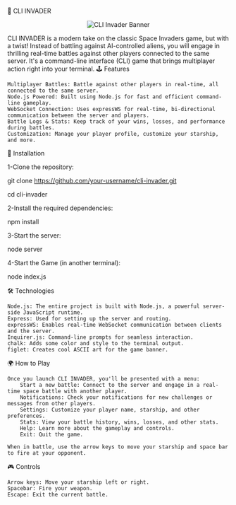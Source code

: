 🚀 CLI INVADER
<p align="center"> <img src="https://your-image-url.com" alt="CLI Invader Banner" /> </p>

CLI INVADER is a modern take on the classic Space Invaders game, but with a twist! Instead of battling against AI-controlled aliens, you will engage in thrilling real-time battles against other players connected to the same server. It's a command-line interface (CLI) game that brings multiplayer action right into your terminal.
🕹️ Features

    Multiplayer Battles: Battle against other players in real-time, all connected to the same server.
    Node.js Powered: Built using Node.js for fast and efficient command-line gameplay.
    WebSocket Connection: Uses expressWS for real-time, bi-directional communication between the server and players.
    Battle Logs & Stats: Keep track of your wins, losses, and performance during battles.
    Customization: Manage your player profile, customize your starship, and more.

🚧 Installation

1-Clone the repository:

git clone https://github.com/your-username/cli-invader.git

cd cli-invader

2-Install the required dependencies:

  npm install

3-Start the server:

  node server

4-Start the Game (in another terminal):

  node index.js

🛠️ Technologies

    Node.js: The entire project is built with Node.js, a powerful server-side JavaScript runtime.
    Express: Used for setting up the server and routing.
    expressWS: Enables real-time WebSocket communication between clients and the server.
    Inquirer.js: Command-line prompts for seamless interaction.
    chalk: Adds some color and style to the terminal output.
    figlet: Creates cool ASCII art for the game banner.

🌍 How to Play

    Once you launch CLI INVADER, you'll be presented with a menu:
        Start a new battle: Connect to the server and engage in a real-time space battle with another player.
        Notifications: Check your notifications for new challenges or messages from other players.
        Settings: Customize your player name, starship, and other preferences.
        Stats: View your battle history, wins, losses, and other stats.
        Help: Learn more about the gameplay and controls.
        Exit: Quit the game.

    When in battle, use the arrow keys to move your starship and space bar to fire at your opponent.

🎮 Controls

    Arrow keys: Move your starship left or right.
    Spacebar: Fire your weapon.
    Escape: Exit the current battle.
